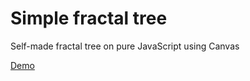 # Simple fractal tree
Self-made fractal tree on pure JavaScript using Canvas

[Demo](https://cnsls.ru/tree)

